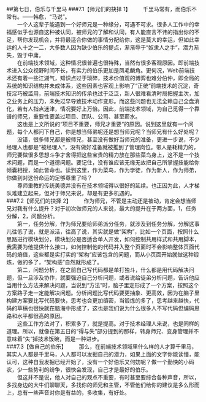 ##第七日，伯乐与千里马
###7.1【师兄们的抉择 1】
　　千里马常有，而伯乐不常有。——韩愈，“马说”。  
　　一个人这辈子能遇到一个好师兄是一种缘分，可遇不可求。很多人工作中的幸福感似乎也源自这种被认同，被师兄的了解和认同，有人能直言不讳的指出你的不足，帮你发现机会，并将最适合你做的事情分配给你，这是莫大的幸运，但如此幸运的人十之一二，大多数人因为缺少伯乐的提点，渐渐辱于“奴隶人之手“，潜力渐失，毁于中庸。  
　　在前端技术领域，这种情况很普遍也很特殊，当然有很多客观原因。即前端技术进入公众视野时间不长，有实力的伯乐更加是凤毛麟角。更何况，Web前端技术还有着一些江湖气，知识点过于琐碎，技术价值观的博弈也难分伯仲，即全局的系统的知识结构并未成体系，这些因素也客观上影响了“正统“前端技术的沉淀，奇技淫巧被滥用，前端技术知识的传承也过于泛泛，新人很难看清时局把握主次，加之业务上的压力，未免过早导致技术动作变形。而这些问题也无法全赖自己全盘消化，若有人指点迷津，情况要好上万倍。因此，前端技术领域，为自己觅得一个靠谱的师兄，重要性要盖过项目、团队、公司、甚至薪水。  
　　这也是上文所说的“项目不重要，师兄才重要“的原因。说到这里就有一个问题，每个人都问下自己，你是想当师弟呢还是想当师兄呢？当师兄有什么好处呢？  
　　没错，很多师兄都是被师兄，甚至没有做好当师兄的准备，更进一步说，不少经理人也都是“被经理人“，没有做好准备就被推到了管理岗位。带人是耗精力的，师兄要做很多思想斗争才舍得把这些宝贵的精力放在那些菜鸟身上，这不是一个技术问题，而是一个道德问题。要记住，没有谁应该无缘无故把自己所掌握技能给你倾囊相授，如此皆命也。读到这里，作为菜鸟，作为学徒，作为新人，作为师弟，你做到对这份命运的足够尊重了吗？  
　　尊师重教的传统美德并没有在技术领域得以很好的延续。也正因为此，人才梯队难建立起来，但对于师兄来说，却是有更多机遇的。  
###7.2【师兄们的抉择 2】
　　作为师兄，不管是主动还是被动，肯定会想当师兄对我有什么提升？对于初次做师兄的人来说，最大的提升在于两方面，1，任务分解，2，问题分析。  
　　第一，任务分解，作为师兄要给师弟派分任务，就涉及到任务分解，分解这事儿往低了说，就是派活，往高了说，其实就是做“架构”，比如一个页面，按照什么思路进行模块划分，模块划分是否适合单人开发，如何控制共用样式和共用脚本，我需要为他提供什么接口，如何控制他的代码并入整个页面时不会影响整体页面代码的熵值，这些都是实打实的“架构“应该包含的问题，而从小页面开始就做这种锻炼，做的多了，“架构感”自然就形成了。  
　　第二，问题分析，在之前自己写代码都是单打独斗，什么都是用代码解决问题，但一旦涉及协作，就要强迫自己分析问题，或者说给徒弟分析问题，告诉他应当用什么方法来解决问题，当说到“方法”时，脑子里定形成了一个方案，按照这个方案路子走一定能解决问题。分析问题比写代码要更抽象、更高效，因为在脑子里构建方案要比写代码要快，思考也会更加缜密，当锻炼的多了，思考越来越快，代码的草稿也很快就在脑海中形成了，这也是我们说为什么很多人不写代码但编码思路和水平都很高的原因。  
　　这些工作方法对了，积累多了，就是提高。对于技术经理人来说，也是同样的道理。所以，就像在第五日的“得与失”部分提到的那样，转身师兄、变身管理并不意味着“失“掉技术饭碗，而是一种进步。  
###7.3【做自己的伯乐】
　　那么，在前端技术领域里什么样的人才算千里马，其实人人都是千里马，人人都可以发掘自己的潜力，如果上面的文字你能读懂，能认可，这种自我发掘已经开始了，没有一个好伯乐又何妨呢？做一个勤快的小码农，少一些势利的纷争，很快会发现，自己才是最好的伯乐。  
　　但这并不是说，他人对自己的观点不重要，有时甚至要综合各种声音，所以，多找身边的大牛们聊聊天，多找你的师兄和主管，不管他们给你的建议是多么形而上，总有一些声音对你是有益的，多收集，有好处。  
